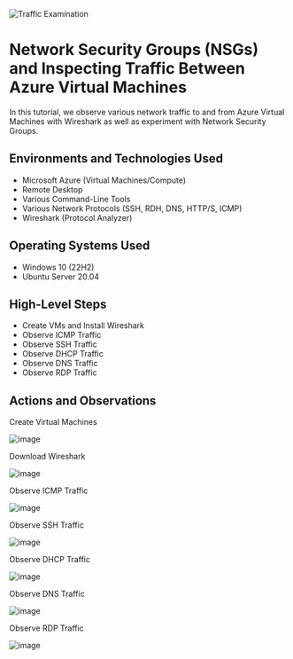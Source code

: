 
<img src="https://i.imgur.com/Ua7udoS.png" alt="Traffic Examination"/>
</p>

<h1>Network Security Groups (NSGs) and Inspecting Traffic Between Azure Virtual Machines</h1>
In this tutorial, we observe various network traffic to and from Azure Virtual Machines with Wireshark as well as experiment with Network Security Groups. <br />

<h2>Environments and Technologies Used</h2>

- Microsoft Azure (Virtual Machines/Compute)
- Remote Desktop
- Various Command-Line Tools
- Various Network Protocols (SSH, RDH, DNS, HTTP/S, ICMP)
- Wireshark (Protocol Analyzer)

<h2>Operating Systems Used </h2>

- Windows 10 (22H2)
- Ubuntu Server 20.04

<h2>High-Level Steps</h2>

- Create VMs and Install Wireshark
- Observe ICMP Traffic
- Observe SSH Traffic
- Observe DHCP Traffic
- Observe DNS Traffic
- Observe RDP Traffic 

<h2>Actions and Observations</h2>

Create Virtual Machines

![image](https://github.com/Traviskthomas/azure-network-protocols/assets/166442537/577764d3-d113-4298-b129-5204dbc258e7)

Download Wireshark

![image](https://github.com/Traviskthomas/azure-network-protocols/assets/166442537/bb33e645-a20c-4ce6-b484-bb7102367c35)

Observe ICMP Traffic

![image](https://github.com/Traviskthomas/azure-network-protocols/assets/166442537/03ad96cb-dea2-4747-98b6-b9f748ccb348)

Observe SSH Traffic

![image](https://github.com/Traviskthomas/azure-network-protocols/assets/166442537/82a19fbc-cf1f-40c0-a4b2-f2420b862b1e)

Observe DHCP Traffic

![image](https://github.com/Traviskthomas/azure-network-protocols/assets/166442537/497f7312-eb2a-4fca-806d-ff6f598c9983)

Observe DNS Traffic

![image](https://github.com/Traviskthomas/azure-network-protocols/assets/166442537/394c7163-8bb1-49dd-9c9d-d82b7b92fe6c)

Observe RDP Traffic 

![image](https://github.com/Traviskthomas/azure-network-protocols/assets/166442537/ea329619-4d68-41d6-b011-7759d079532d)













